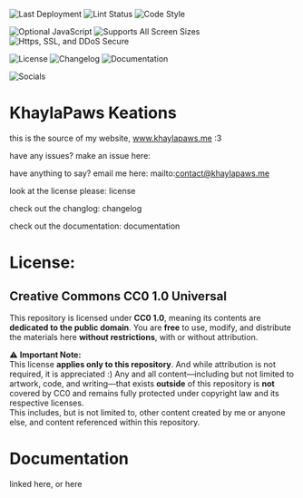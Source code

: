 ![Last Deployment](https://github.com/your-username/your-repo/actions/workflows/deploy.yml/badge.svg)
![Lint Status](https://github.com/your-username/your-repo/actions/workflows/lint.yml/badge.svg)
![Code Style](https://github.com/your-username/your-repo/actions/workflows/code-style.yml/badge.svg)

![Optional JavaScript](https://github.com/your-username/your-repo/actions/workflows/code-style.yml/badge.svg)
![Supports All Screen Sizes](https://github.com/your-username/your-repo/actions/workflows/code-style.yml/badge.svg)
![Https, SSL, and DDoS Secure](https://github.com/your-username/your-repo/actions/workflows/code-style.yml/badge.svg)

![License](https://github.com/your-username/your-repo/actions/workflows/code-style.yml/badge.svg)
![Changelog](https://github.com/your-username/your-repo/actions/workflows/code-style.yml/badge.svg)
![Documentation](https://github.com/your-username/your-repo/actions/workflows/code-style.yml/badge.svg)

![Socials](https://github.com/your-username/your-repo/actions/workflows/code-style.yml/badge.svg)

# KhaylaPaws Keations
this is the source of my website, www.khaylapaws.me :3

have any issues? make an issue here:

have anything to say? email me here: mailto:contact@khaylapaws.me

look at the license please: license

check out the changlog: changelog

check out the documentation: documentation

# License: 

## Creative Commons CC0 1.0 Universal

This repository is licensed under **CC0 1.0**, meaning its contents are **dedicated to the public domain**.
You are **free** to use, modify, and distribute the materials here **without restrictions**, with or without attribution.

⚠️ **Important Note:**  
This license **applies only to this repository**. And while attribution is not required, it is appreciated :)
Any and all content—including but not limited to artwork, code, and writing—that exists **outside** of this repository is **not** covered by CC0 and remains fully protected under copyright law and its respective licenses.  
This includes, but is not limited to, other content created by me or anyone else, and content referenced within this repository.


# Documentation

linked here, or here
